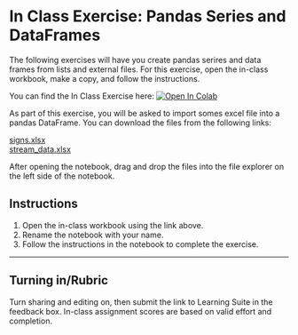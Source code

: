 # In Class Exercise: Pandas Series and DataFrames

The following exercises will have you create pandas serires and data frames from lists and external files. For this exercise, open the in-class workbook, make a copy, and follow the instructions.

You can find the In Class Exercise here:
<a href="https://colab.research.google.com/github/byu-cce270/content/blob/main/docs/unit3/02_intro_to_pandas/(Starter_Notebook)_Class_Intro_to_Pandas.ipynb" target="_blank"><img src="https://colab.research.google.com/assets/colab-badge.svg" alt="Open In Colab"/></a>

As part of this exercise, you will be asked to import somes excel file into a pandas DataFrame. You can download the 
files from the following links:

[signs.xlsx](signs.xlsx)<br>
[stream_data.xlsx](stream_data.xlsx)

After opening the notebook, drag and drop the files into the file explorer on the left side of the notebook.

## Instructions
1. Open the in-class workbook using the link above.
2. Rename the notebook with your name.
3. Follow the instructions in the notebook to complete the exercise.

---

## Turning in/Rubric
Turn sharing and editing on, then submit the link to Learning Suite in the feedback box. In-class assignment scores are based on valid effort and completion.
